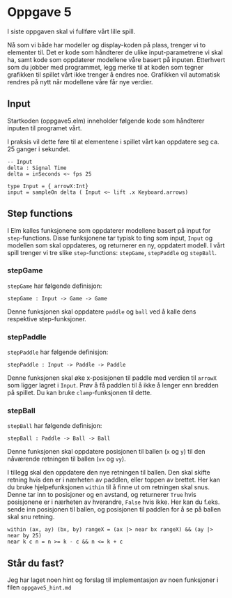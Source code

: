 # Oppgave 5

I siste oppgaven skal vi fullføre vårt lille spill.

Nå som vi både har modeller og display-koden på plass, trenger vi to elementer til. Det er kode som håndterer de ulike input-parametrene vi skal ha, samt kode som oppdaterer modellene våre basert på inputen. Etterhvert som du jobber med programmet, legg merke til at koden som tegner grafikken til spillet vårt ikke trenger å endres noe. Grafikken vil automatisk rendres på nytt når modellene våre får nye verdier.

## Input
Startkoden (oppgave5.elm) inneholder følgende kode som håndterer inputen til programet vårt.

I praksis vil dette føre til at elementene i spillet vårt kan oppdatere seg ca. 25 ganger i sekundet.
 
```
-- Input
delta : Signal Time
delta = inSeconds <~ fps 25

type Input = { arrowX:Int}
input = sampleOn delta ( Input <~ lift .x Keyboard.arrows)
```

## Step functions
I Elm kalles funksjonene som oppdaterer modellene basert på input for ```step```-functions. Disse funksjonene tar typisk to ting som input, ```Input``` og modellen som skal oppdateres, og returnerer en ny, oppdatert modell. I vårt spill trenger vi tre slike ```step```-functions: ```stepGame```, ```stepPaddle``` og ```stepBall```.

### stepGame
```stepGame``` har følgende definisjon:
```
stepGame : Input -> Game -> Game
```

Denne funksjonen skal oppdatere ```paddle``` og ```ball``` ved å kalle dens respektive step-funksjoner.

### stepPaddle
```stepPaddle``` har følgende definisjon:

```
stepPaddle : Input -> Paddle -> Paddle
```

Denne funksjonen skal øke x-posisjonen til paddle med verdien til ```arrowX``` som ligger lagret i ```Input```. Prøv å få paddlen til å ikke å lenger enn bredden på spillet. Du kan bruke ```clamp```-funksjonen til dette.

### stepBall
```stepBall``` har følgende definisjon:

```
stepBall : Paddle -> Ball -> Ball
```

Denne funksjonen skal oppdatere posisjonen til ballen (```x``` og ```y```) til den nåværende retningen til ballen (```vx``` og ```vy```). 

I tillegg skal den oppdatere den nye retningen til ballen. Den skal skifte retning hvis den er i nærheten av paddlen, eller toppen av brettet. Her kan du bruke hjelpefunksjonen ```within``` til å finne ut om retningen skal snus. Denne tar inn to posisjoner og en avstand, og returnerer ```True``` hvis posisjonene er i nærheten av hverandre, ```False``` hvis ikke. Her kan du f.eks. sende inn posisjonen til ballen, og posisjonen til paddlen for å se på ballen skal snu retning.

```
within (ax, ay) (bx, by) rangeX = (ax |> near bx rangeX) && (ay |> near by 25)
near k c n = n >= k - c && n <= k + c
```

## Står du fast?
Jeg har laget noen hint og forslag til implementasjon av noen funksjoner i filen ```oppgave5_hint.md```